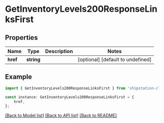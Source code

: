 # GetInventoryLevels200ResponseLinksFirst


## Properties

Name | Type | Description | Notes
------------ | ------------- | ------------- | -------------
**href** | **string** |  | [optional] [default to undefined]

## Example

```typescript
import { GetInventoryLevels200ResponseLinksFirst } from 'shipstation-client';

const instance: GetInventoryLevels200ResponseLinksFirst = {
    href,
};
```

[[Back to Model list]](../README.md#documentation-for-models) [[Back to API list]](../README.md#documentation-for-api-endpoints) [[Back to README]](../README.md)
